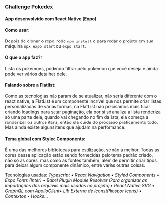 ### Challenge Pokedex

#### App desenvolvido com React Native (Expo)

#### Como usar:
Depois de clonar o repo, rode `npm install` e para rodar o projeto em sua máquina `npx expo start` ou `expo start`.

#### O que o app faz?:
Lista os pokemons, podendo filtrar pelo pokemon que você deseja e ainda pode ver vários detalhes dele.

#### Falando sobre a Flatlist:
Como as tecnologias não param de se atualizar, não seria diferente com o react native, a FlatList é um componente incrível que nos permite criar listas personalizadas de várias formas, na FlatList não precisamos mais ficar criando loadings para setar paginação, ela por si só analiza a lista renderiza só uma parte dela, quando vai chegando no fim da lista, ela começa a renderizar os outros itens, então ela cuida do processo praticamente todo. Mas ainda existe alguns itens que ajudam na performance.

#### Tema global com Styled Components:
É uma das melhores bibliotecas para estilização, se não a melhor. Todas as cores dessa aplicação estão sendo fornecidas pelo tema padrão criado, não só as cores, mas como as fontes também, além de permitir criar tipos para deixar algum componente dinâmico, entre várias outras coisas.

Tecnologias usadas: _Typescript_ • _React Navigation_ • _Styled Components_ • _Expo Fonts (Inter)_ • _Babel Plugin Module Resolver (Para organizar as importações dos arquivos mais usados no projeto)_ • _React Native SVG_ • _GraphQL com ApolloClient_• _Lib Externa de Icons(Phospor Icons)_ • _Contextos_ • _Hooks_...

